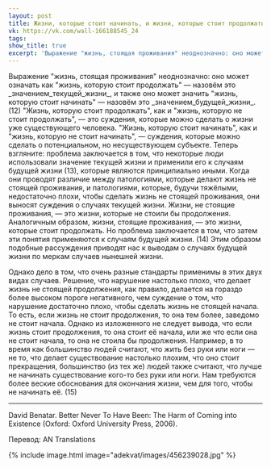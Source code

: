 ```yaml
---
layout: post
title: Жизни, которые стоит начинать, и жизни, которые стоит продолжать
vk: https://vk.com/wall-166188545_24
tags: 
show_title: true
excerpt: 'Выражение "жизнь, стоящая проживания" неоднозначно: оно может означать как "жизнь, которую стоит продолжать" — назовём это _значением_текущей_жизни_, и также оно может значить "жизнь, которую стоит начинать" — назовём это _значением_будущей_жизни_. "Жизнь, которую стоит продолжать", как и "жизнь, которую не стоит продолжать", — это суждения, которые...'
---
```

Выражение "жизнь, стоящая проживания" неоднозначно: оно может означать как "жизнь, которую стоит продолжать" — назовём это \_значением\_текущей\_жизни\_, и также оно может значить "жизнь, которую стоит начинать" — назовём это \_значением\_будущей\_жизни\_. (12) "Жизнь, которую стоит продолжать", как и "жизнь, которую не стоит продолжать", — это суждения, которые можно сделать о жизни уже существующего человека. "Жизнь, которую стоит начинать", как и "жизнь, которую не стоит начинать", — суждения, которые можно сделать о потенциальном, но несуществующем субъекте. Теперь взгляните: проблема заключается в том, что некоторые люди использовали значение текущей жизни и применили его к случаям будущей жизни (13), которые являются принципиально иными. Когда они проводят различие между патологиями, которые делают жизнь не стоящей проживания, и патологиями, которые, будучи тяжёлыми, недостаточно плохи, чтобы сделать жизнь не стоящей проживания, они выносят суждения о случаях текущей жизни. Жизни, не стоящие проживания, — это жизни, которые не стоили бы продолжения. Аналогичным образом, жизни, стоящие проживания, — это жизни, которые стоит продолжать. Но проблема заключается в том, что затем эти понятия применяются к случаям будущей жизни. (14) Этим образом подобные рассуждения приводят нас к выводам о случаях будущей жизни по меркам случаев нынешней жизни. 

Однако дело в том, что очень разные стандарты применимы в этих двух видах случаев. Решение, что нарушение настолько плохо, что делает жизнь не стоящей продолжения, как правило, делается на гораздо более высоком пороге негативного, чем суждение о том, что нарушение достаточно плохо, чтобы сделать жизнь не стоящей начала. То есть, если жизнь не стоит продолжения, то она тем более, заведомо не стоит начала. Однако из изложенного не следует вывода, что если жизнь стоит продолжения, то она стоит её начала, или же что если она не стоит начала, то она не стоила бы продолжения. Например, в то время как большинство людей считают, что жить без руки или ноги — не то, что делает существование настолько плохим, что оно стоит прекращения, большинство (из тех же) людей также считают, что лучше не начинать существование кого-то без руки или ноги. Нам требуются более веские обоснования для окончания жизни, чем для того, чтобы не начинать её. (15) 

---

David Benatar. Better Never To Have Been: The Harm of Coming into Existence (Oxford: Oxford University Press, 2006).

Перевод: AN Translations

{% include image.html image="adekvat/images/456239028.jpg" %}